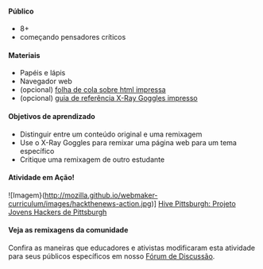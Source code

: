 #### Público

* 8+
* começando pensadores críticos

#### Materiais


* Papéis e lápis
* Navegador web
* (opcional) [folha de cola sobre html impressa](https://mozteach.makes.org/thimble/html-cheatsheet)
* (opcional) [guia de referência X-Ray Goggles impresso](https://mozteach.makes.org/thimble/xray-goggles-cheatsheet)


#### Objetivos de aprendizado

* Distinguir entre um conteúdo original e uma remixagem
* Use o X-Ray Goggles para remixar uma página web para um tema específico
* Critique uma remixagem de outro estudante

#### Atividade em Ação!

![Imagem}(http://mozilla.github.io/webmaker-curriculum/images/hackthenews-action.jpg)]
[Hive Pittsburgh: Projeto Jovens Hackers de Pittsburgh](http://hivepgh.sproutfund.org/blog/2014/12/15/pittsburgh-project-youth-get-hacking/)

#### Veja as remixagens da comunidade

Confira as maneiras que educadores e ativistas modificaram esta atividade para seus públicos específicos em nosso [Fórum de Discussão](https://discourse.webmaker.org/c/curriculum).